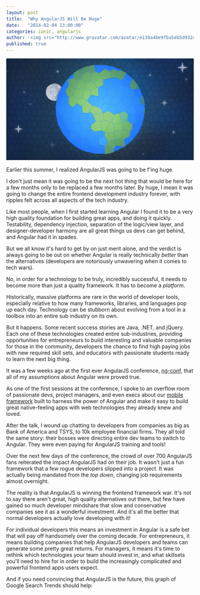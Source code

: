 ```yaml
---
layout: post
title:  "Why AngularJS Will Be Huge"
date:   "2014-02-04 13:00:00"
categories: ionic, angularjs
author: '<img src="http://www.gravatar.com/avatar/e130a4be9fba5eb5d932c813fbe3a58d?s=48&amp;d=mm" class="author-icon"><a href="http://twitter.com/maxlynch" target="_blank">@maxlynch</a>'
published: true
---
```


<img class="showcase-image" src="/img/blog/angularjs.jpg">

Earlier this summer, I realized AngularJS was going to be f'ing huge.

I don't just mean it was going to be the next hot thing that would be here for a few months only to be replaced a few months later.
By huge, I mean it was going to change the entire frontend development industry forever, with ripples felt across all aspects of the tech industry.

Like most people, when I first started learning Angular I found it to be a very high quality foundation for building great apps, and doing it quickly. Testability, dependency injection, separation of the logic/view layer, and designer-developer harmony are all great things us devs can get behind, and  Angular had it in spades.

But we all know it's hard to get by on just merit alone, and the verdict is always going to be out on whether Angular is really technically *better* than the alternatives (developers are notoriously unwavering when it comes to tech wars).

No, in order for a technology to be truly, incredibly successful, it needs to become more than just a quality framework. It has to become a *platform*.

<!-- more -->

Historically, massive platforms are rare in the world of developer tools, especially relative to how many frameworks, libraries, and languages pop up each day. Technology can be stubborn about evolving from a tool in a toolbox into an entire sub industry on its own.

But it happens. Some recent success stories are Java, .NET, and jQuery. Each one of these technologies created entire sub-industries, providing opportunities for entrepreneurs to build interesting and valuable companies for those in the community, developers the chance to find high paying jobs with new required skill sets, and educators with passionate students ready to learn the next big thing.

It was a few weeks ago at the first ever AngularJS conference, [ng-conf](http://ng-conf.org/), that all of my assumptions about Angular were proved true.

As one of the first sessions at the conference, I spoke to an overflow room of passionate devs, project managers, and even execs about our [mobile framework](/) built to harness the power of Angular and make it easy to build great native-feeling apps with web technologies they already knew and loved.

After the talk, I wound up chatting to developers from companies as big as Bank of America and TSYS, to 10k employee financial firms. They all told the same story: their bosses were directing entire dev teams to switch to Angular. They were even paying for AngularJS training and tools!

Over the next few days of the conference, the crowd of over 700 AngularJS fans reiterated the impact AngularJS had on their job. It wasn't just a fun framework that a few rogue developers slipped into a project. It was actually being mandated from the *top down*, changing job requirements almost overnight.

The reality is that AngularJS is winning the frontend framework war. It's not to say there aren't great, high quality alternatives out there, but few have gained so much developer mindshare that slow and conservative companies see it as a wonderful investment. And it's all the better that normal developers actually love developing with it!

For individual developers this means an investment in Angular is a safe bet that will pay off handsomely over the coming decade. For entrepreneurs, it means building companies that help AngularJS developers and teams can generate some pretty great returns. For managers, it means it's time to rethink which technologies your team should invest in, and what skillsets you'll need to hire for in order to build the increasingly complicated and powerful frontend apps users expect.

And if you need convincing that AngularJS is the future, this graph of Google Search Trends should help:

<script type="text/javascript" src="//www.google.com/trends/embed.js?hl=en-US&q=angularjs,+emberjs,+knockoutjs,+backbonejs&cmpt=q&content=1&cid=TIMESERIES_GRAPH_0&export=5&w=500&h=330"></script>
<br>
